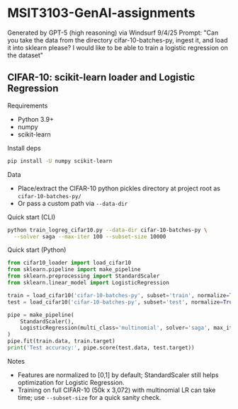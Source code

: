# MSIT3103-GenAI-assignments


Generated by GPT-5 (high reasoning) via Windsurf 9/4/25
Prompt: "Can you take the data from the directory cifar-10-batches-py, 
ingest it, and load it into sklearn please? I would like to be able to 
train a logistic regression on the dataset"

## CIFAR-10: scikit-learn loader and Logistic Regression

Requirements
- Python 3.9+
- numpy
- scikit-learn

Install deps
```bash
pip install -U numpy scikit-learn
```

Data
- Place/extract the CIFAR-10 python pickles directory at project root as `cifar-10-batches-py/`
- Or pass a custom path via `--data-dir`

Quick start (CLI)
```bash
python train_logreg_cifar10.py --data-dir cifar-10-batches-py \
  --solver saga --max-iter 100 --subset-size 10000
```

Quick start (Python)
```python
from cifar10_loader import load_cifar10
from sklearn.pipeline import make_pipeline
from sklearn.preprocessing import StandardScaler
from sklearn.linear_model import LogisticRegression

train = load_cifar10('cifar-10-batches-py', subset='train', normalize=True, flatten=True)
test = load_cifar10('cifar-10-batches-py', subset='test', normalize=True, flatten=True)

pipe = make_pipeline(
    StandardScaler(),
    LogisticRegression(multi_class='multinomial', solver='saga', max_iter=100)
)
pipe.fit(train.data, train.target)
print('Test accuracy:', pipe.score(test.data, test.target))
```

Notes
- Features are normalized to [0,1] by default; StandardScaler still helps optimization for Logistic Regression.
- Training on full CIFAR-10 (50k x 3,072) with multinomial LR can take time; use `--subset-size` for a quick sanity check.